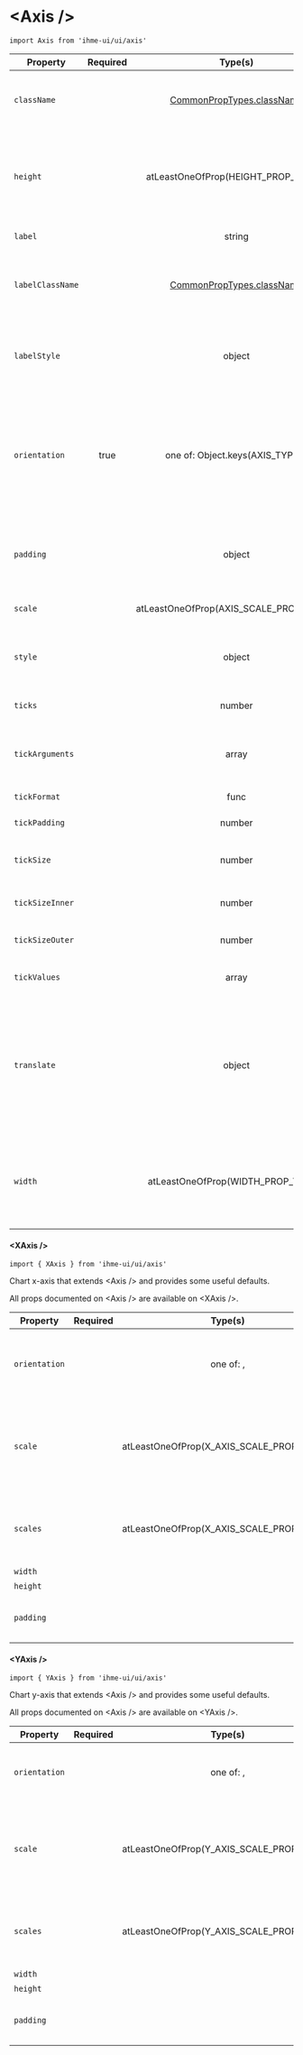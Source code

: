 <Axis \/>
=====================
`import Axis from 'ihme-ui/ui/axis'`


Property | Required | Type(s) | Defaults | Description
        --- | :---: | :---: | :---: | ---
`className` |  | [CommonPropTypes.className](https://github.com/ihmeuw/ihme-ui/blob/master/src/utils/props.js#L11) |  | className applied to outermost group element
`height` |  | atLeastOneOfProp(HEIGHT_PROP_TYPES) | 0 | height of charting area, minus padding<br />required if translate is not provided
`label` |  | string |  | the axis label
`labelClassName` |  | [CommonPropTypes.className](https://github.com/ihmeuw/ihme-ui/blob/master/src/utils/props.js#L11) |  | className applied to text element surrounding axis label
`labelStyle` |  | object |  | inline applied to text element surrounding axis label
`orientation` | true | one of: Object.keys(AXIS_TYPES) |  | where to position axis line; will position ticks accordingly<br />one of: "top", "right", "bottom", "left"
`padding` |  | object | {<br />  top: 40,<br />  bottom: 40,<br />  left: 50,<br />  right: 50,<br />} | used to position label<br />keys: 'top', 'bottom', 'left', 'right'
`scale` |  | atLeastOneOfProp(AXIS_SCALE_PROP_TYPES) | scaleLinear() | appropriate scale for axis
`style` |  | object |  | inline styles to apply to outermost group element
`ticks` |  | number |  | [number of axis ticks use](https://github.com/d3/d3-axis#axis_ticks)
`tickArguments` |  | array |  | [alternative to tickValues and/or tickFormat](https://github.com/d3/d3-axis#axis_tickArguments)
`tickFormat` |  | func |  | [format of axis ticks](https://github.com/d3/d3-axis#axis_tickFormat)
`tickPadding` |  | number |  | [padding of axis ticks](https://github.com/d3/d3-axis#axis_tickPadding)
`tickSize` |  | number |  | [size of both inner and outer tick lines](https://github.com/d3/d3-axis#axis_tickSize)
`tickSizeInner` |  | number |  | [size of inner tick lines](https://github.com/d3/d3-axis#axis_tickSizeInner)
`tickSizeOuter` |  | number |  | [size of outer tick lines](https://github.com/d3/d3-axis#axis_tickSizeOuter)
`tickValues` |  | array |  | [user-specified tick values](https://github.com/d3/d3-axis#axis_tickValues)
`translate` |  | object |  | push axis in x or y direction<br />keys: 'x' (required), 'y' (required)<br />required if width and height are not provided
`width` |  | atLeastOneOfProp(WIDTH_PROP_TYPES) | 0 | width of charting area, minus padding<br />required if translate is not specified

#### <XAxis \/>
`import { XAxis } from 'ihme-ui/ui/axis'`

Chart x-axis that extends <Axis \/> and provides some useful defaults.

All props documented on <Axis \/> are available on <XAxis \/>.


Property | Required | Type(s) | Defaults | Description
        --- | :---: | :---: | :---: | ---
`orientation` |  | one of: ,  | 'bottom' | where to position axis line<br />one of: 'top', 'bottom'
`scale` |  | atLeastOneOfProp(X_AXIS_SCALE_PROP_TYPES) |  | alternative to providing scales object with key 'x' and scale function as value
`scales` |  | atLeastOneOfProp(X_AXIS_SCALE_PROP_TYPES) | { x: scaleLinear() } | scales are provided by axis-chart, only x scale is used by XAxis
`width` |  |  | 0 | 
`height` |  |  | 0 | 
`padding` |  |  | {<br />  top: 40,<br />  bottom: 40,<br />} | 


#### <YAxis \/>
`import { YAxis } from 'ihme-ui/ui/axis'`

Chart y-axis that extends <Axis \/> and provides some useful defaults.

All props documented on <Axis \/> are available on <YAxis \/>.


Property | Required | Type(s) | Defaults | Description
        --- | :---: | :---: | :---: | ---
`orientation` |  | one of: ,  | 'left' | where to position axis line<br />one of: 'left', 'right'
`scale` |  | atLeastOneOfProp(Y_AXIS_SCALE_PROP_TYPES) |  | alternative to providing scales object with key 'y' and scale function as value
`scales` |  | atLeastOneOfProp(Y_AXIS_SCALE_PROP_TYPES) | { y: scaleLinear() } | scales are provided by axis-chart, only y scale is used by YAxis
`width` |  |  | 0 | 
`height` |  |  | 0 | 
`padding` |  |  | {<br />  left: 50,<br />  right: 50,<br />} | 
